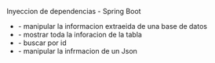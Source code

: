Inyeccion de dependencias - Spring Boot

<ul>
  <li>- manipular la informacion extraeida de una base de datos </li>
  <li>- mostrar toda la inforacion de la tabla </li>
  <li>- buscar por id</li>
  <li>- manipular la infrmacion de un Json</li>
</ul>

